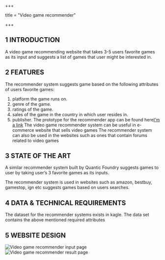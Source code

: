 +++

title = "Video game recommender"

+++
## **1 INTRODUCTION**
A video game recommending website that takes 3-5 users favorite games as its input and suggests a list of games that user might be interested in.


## **2 FEATURES**
The recommender system suggests game based on the following attributes of users favorite games:
  1. platform the game runs on.
  2. genre of the game.
  3. ratings of the game.
  4. sales of the game in the country in which user resides in.
  5. publisher.
The prototype for the recommender app can be found here[I'm a link](https://www.google.com)
The video game recommender system can be useful in e-commerce website that sells video games
The recommender system can also be used in the websites such as ones that contain forums related
to video games

## **3 STATE OF THE ART**
A similar recommender system built by Quantic Foundry suggests games to user by taking user’s 3
favorite games as its inputs.

The recommender system is used in websites such as amazon, bestbuy, gamestop, ign etc
suggests games based on users searches.

## **4 DATA & TECHNICAL REQUIREMENTS**
The dataset for the recommender systems exists in kagle. The data set contains the above mentioned
required attributes


## **5 WEBSITE DESIGN**
![Video game recommender input page](/img/recommender_input.png)
![Video game recommender result page](/img/recommender_result.png)





